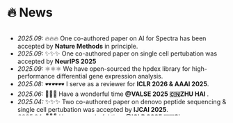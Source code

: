 <br/>

# 🔥 News


<div style="max-height: 200px; overflow-y: auto;">
<ul>
  <li><em>2025.09:</em> 🔥🔥🔥 One co-authored paper on AI for Spectra has been accepted by <strong>Nature Methods</strong> in principle.</li> 
  <li><em>2025.09:</em> ✨✨✨ One co-authored paper on single cell pertubation was accepted by <strong>NeurIPS 2025</strong> </li> 
  <li><em>2025.09:</em> ⚛️⚛️⚛️ We have open-sourced the hpdex library for high-performance differential gene expression analysis.</li>  
  <li><em>2025.08:</em> 🕶️🕶️🕶️ I serve as a reviewer for <strong>ICLR 2026 & AAAI 2025</strong>.</li>  
  <li><em>2025.06:</em> 🌴🌴🌴 Have a wonderful time <strong>@VALSE 2025 🇨🇳ZHU HAI </strong>.</li>  
  <li><em>2025.04:</em> ✨✨✨ Two co-authored paper on denovo peptide sequencing & single cell pertubation was accepted by <strong>IJCAI 2025</strong>.</li>
  <li><em>2025.04:</em> 🌴🌴🌴 Have a wonderful time <strong>@ICLR 2025 🇸🇬Singapore</strong>.</li>  
  <li><em>2025.01:</em> 🕶️🕶️🕶️ I serve as a reviewer for <strong>NeurIPS 2025</strong>.</li>  
  <li><em>2025.01:</em> ✨✨✨ Two co-authored paper on RAG boosting denovo peptide sequencing was accepted by <strong>ICLR 2025</strong>.</li>
  <li><em>2024.12:</em> 🕶️🕶️🕶️ I serve as a reviewer for <strong>ICML 2025</strong>.</li>  
  <li><em>2024.09:</em> ✨✨✨ One co-authored paper on denovo peptide sequencing was accepted by <strong>NeurIPS 2024 Workshop AIDrugX (spotlight)</strong>.</li>
  <li><em>2024.10:</em> 🏆🏆🏆 I am awarded <strong>NeurIPS Scholar Award</strong>. </li>
  <li><em>2024.09:</em> 🕶️🕶️🕶️ I serve as a reviewer for <strong>AISTATS 2025</strong>.</li>    
  <li><em>2024.09:</em> ✨✨✨ Two papers on de novo peptide sequencing were accepted by <strong>NeurIPS 2024</strong>.</li>
  <li><em>2024.09:</em> ✨✨✨ One paper on deep GNN was accepted by <strong>NeurIPS 2024</strong>.</li>
  <li><em>2024.08:</em> 🕶️🕶️🕶️ I serve as a reviewer for <strong>ICLR 2025</strong>.</li>
  <li><em>2024.05:</em> 🕶️🕶️🕶️ I serve as a reviewer for <strong>NeurIPS 2024</strong>.</li>
  <li><em>2024.06:</em> 🎓🎓🎓 I obtained a Bachelor of Science degree from <strong>Jilin University</strong>.</li>
  <li><em>2023.12:</em> 🏆🏆🏆 I received the <strong>Wang Xianghao Scholarship</strong> (王湘浩奖学金). </li>
</ul>
</div>

<br/>